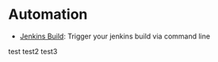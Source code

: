 # Automation

- [Jenkins Build](./jenkins_build/README.md): Trigger your jenkins build via command line

test test2 test3